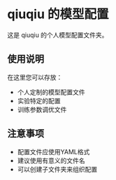 # qiuqiu 的模型配置

这是 qiuqiu 的个人模型配置文件夹。

## 使用说明

在这里您可以存放：
- 个人定制的模型配置文件
- 实验特定的配置
- 训练参数调优文件

## 注意事项

- 配置文件应使用YAML格式
- 建议使用有意义的文件名
- 可以创建子文件夹来组织配置
